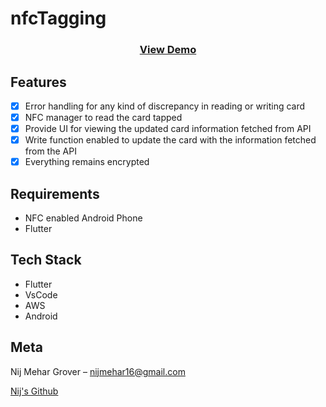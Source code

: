 # nfcTagging

<h3 align="center">
    <a href="https://drive.google.com/file/d/1qqZpaaNVs6bid92L3fgNCy_leNymT0ed/view?usp=share_link">View Demo</a>
</h3>

</p>

## Features

- [x] Error handling for any kind of discrepancy in reading or writing card
- [x] NFC manager to read the card tapped
- [x] Provide UI for viewing the updated card information fetched from API
- [x] Write function enabled to update the card with the information fetched from the API
- [x] Everything remains encrypted

## Requirements

- NFC enabled Android Phone
- Flutter

## Tech Stack

- Flutter
- VsCode
- AWS
- Android

## Meta

Nij Mehar Grover – nijmehar16@gmail.com

[Nij's Github](https://github.com/K1RA-16)

